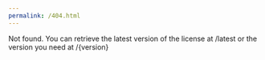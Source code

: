```yaml
---
permalink: /404.html
---
```

Not found. You can retrieve the latest version of the license at /latest or the version you need at /{version}